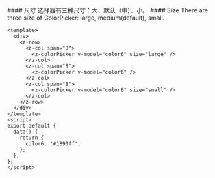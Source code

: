 <cn>
#### 尺寸
选择器有三种尺寸：大、默认（中）、小。
</cn>

<us>
#### Size
There are three size of ColorPicker: large, medium(default), small.
</us>

```vue
<template>
  <div>
    <z-row>
      <z-col span="8">
        <z-colorPicker v-model="color6" size="large" />
      </z-col>
      <z-col span="8">
        <z-colorPicker v-model="color6" />
      </z-col>
      <z-col span="8">
        <z-colorPicker v-model="color6" size="small" />
      </z-col>
    </z-row>
  </div>
</template>
<script>
export default {
  data() {
    return {
      color6: '#1890ff',
    };
  },
};
</script>
```
